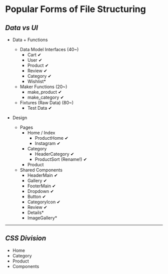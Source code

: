 # Popular Forms of File Structuring

***Data vs UI***
---
- Data + Functions
  - Data Model Interfaces (40~)
    - Cart ✔
    - User ✔
    - Product ✔
    - Review ✔
    - Category ✔
    - Wishlist*
  - Maker Functions (20~)
    - make_product ✔
    - make_category ✔
  - Fixtures (Raw Data) (80~)
    - Test Data ✔
  
- Design
  - Pages
    - Home / Index 
      - ProductHome ✔
      - Instagram ✔
    - Category 
      - HeaderCategory ✔
      - ProductSort (Rename!) ✔
    - Product
  - Shared Components
    - HeaderMain ✔
    - Gallery ✔
    - FooterMain ✔
    - Dropdown ✔
    - Button ✔
    - CategoryIcon ✔
    - Review ✔
    - Details*
    - ImageGallery*

_______________________________________________
***CSS Division***
---
- Home
- Category
- Product
- Components